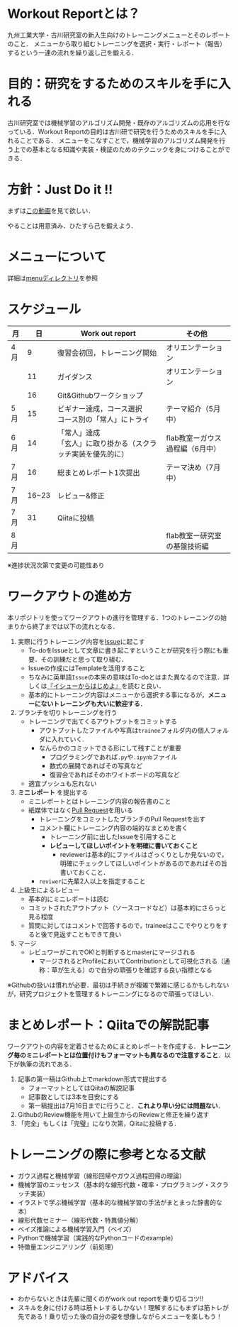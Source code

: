 # Workout Reportとは？

九州工業大学・古川研究室の新入生向けのトレーニングメニューとそのレポートのこと．
メニューから取り組むトレーニングを選択・実行・レポート（報告）するという一連の流れを繰り返し己を鍛える．

# 目的：研究をするためのスキルを手に入れる
古川研究室では機械学習のアルゴリズム開発・既存のアルゴリズムの応用を行なっている．Workout Reportの目的は古川研で研究を行うためのスキルを手に入れることである．
メニューをこなすことで，機械学習のアルゴリズム開発を行う上での基本となる知識や実装・検証のためのテクニックを身につけることができる．

# 方針：Just Do it !!
まずは[この動画](https://www.youtube.com/watch?v=ZXsQAXx_ao0&
)を見て欲しい．

やることは用意済み．ひたすら己を鍛えよう．

# メニューについて
詳細は[menuディレクトリ](https://github.com/furukawa-laboratory/workout_report_2019/tree/master/menu)を参照

# スケジュール
|  月  |         日          | Work out report                         | その他                                       |
| -- | ----------------- | --------------------------------------- | ----------------------------------------- |
| 4月 | 9               | 復習会初回，トレーニング開始| オリエンテーション|
|  | 11               | ガイダンス| オリエンテーション|
| | 16               | Git&Githubワークショップ  | |
| 5月 | 15                | ビギナー達成，コース選択<br>コース別の「常人」にトライ           | テーマ紹介（5月中）                                   |
| 6月 | 14                | 「常人」達成<br>「玄人」に取り掛かる（スクラッチ実装を優先的に）          | flab教室ーガウス過程編（6月中）                           |
| 7月 | 16 | 総まとめレポート1次提出| テーマ決め（7月中）                                   |
| 7月 | 16~23 | レビュー&修正 |     |
| 7月 | 31 | Qiitaに投稿 |                                   |
| 8月 |                   |                                         | flab教室ー研究室の基盤技術編                        |

※進捗状況次第で変更の可能性あり


# ワークアウトの進め方

本リポジトリを使ってワークアウトの進行を管理する．1つのトレーニングの始まりから終了までは以下の流れとなる．

1. 実際に行うトレーニング内容を[Issue](https://seleck.cc/647)に起こす
   - To-doをIssueとして文章に書き起こすということが研究を行う際にも重要．その訓練だと思って取り組む．
   - Issueの作成にはTemplateを活用すること
   - ちなみに英単語`Issue`の本来の意味はTo-doとはまた異なるので注意．詳しくは[『イシューからはじめよ』](https://www.amazon.co.jp/%E3%82%A4%E3%82%B7%E3%83%A5%E3%83%BC%E3%81%8B%E3%82%89%E3%81%AF%E3%81%98%E3%82%81%E3%82%88%E2%80%95%E7%9F%A5%E7%9A%84%E7%94%9F%E7%94%A3%E3%81%AE%E3%80%8C%E3%82%B7%E3%83%B3%E3%83%97%E3%83%AB%E3%81%AA%E6%9C%AC%E8%B3%AA%E3%80%8D-%E5%AE%89%E5%AE%85%E5%92%8C%E4%BA%BA/dp/4862760856)を読むと良い．
   - 基本的にトレーニング内容はメニューから選択する事になるが，**メニューにないトレーニングも大いに歓迎する**．
2. ブランチを切りトレーニングを行う
    - トレーニングで出てくるアウトプットをコミットする
       - アウトプットしたファイルや写真は`trainee`フォルダ内の個人フォルダに入れていく.
       - なんらかのコミットできる形にして残すことが重要
          - プログラミングであれば`.py`や`.ipynb`ファイル
          - 数式の展開であればその写真など
          - 復習会であればそのホワイトボードの写真など
    - 適宜プッシュも忘れない
3. **ミニレポート** を提出する
   - ミニレポートとはトレーニング内容の報告書のこと
   - 紙媒体ではなく[Pull Request](https://seleck.cc/635)を用いる
      - トレーニングをコミットしたブランチのPull Requestを出す
      - コメント欄にトレーニング内容の端的なまとめを書く
         - トレーニング前に出したIssueを引用すること
         - **レビューしてほしいポイントを明確に書いておくこと**
            - reviewerは基本的にファイルはざっくりとしか見ないので，明確にチェックしてほしいポイントがあるのであればその旨書いておくこと．
      - `reviwer`に先輩2人以上を指定すること
4. 上級生によるレビュー
   - 基本的にミニレポートは読む
   - コミットされたアウトプット（ソースコードなど）は基本的にさらっと見る程度
   - 質問に対してはコメントで回答するので，traineeはここでやりとりをすると後で見返すこともできて良い
5. マージ
   - レビュワーがこれでOK!と判断するとmasterにマージされる
     - マージされるとProfileにおいてContributionとして可視化される（通称：草が生える）ので自分の頑張りを確認する良い指標となる

※Githubの扱いは慣れが必要．最初は手続きが複雑で繁雑に感じるかもしれないが，研究プロジェクトを管理するトレーニングになるので頑張ってほしい．


# まとめレポート：Qiitaでの解説記事
ワークアウトの内容を定着させるためにまとめレポートを作成する．**トレーニング毎のミニレポートとは位置付けもフォーマットも異なるので注意すること**．以下が執筆の流れである．
1. 記事の第一稿はGithub上でmarkdown形式で提出する
   - フォーマットとしてはQiitaの解説記事
   - 記事数としては3本を目安にする
   - 第一稿提出は7月16日までに行うこと．**これより早い分には問題ない**．
2. GithubのReview機能を用いて上級生からのReviewと修正を繰り返す
3. 「完全」もしくは「完璧」になり次第，Qiitaに投稿する．

# トレーニングの際に参考となる文献
- ガウス過程と機械学習（線形回帰やガウス過程回帰の理論）
- 機械学習のエッセンス（基本的な線形代数・確率・プログラミング・スクラッチ実装）
- イラストで学ぶ機械学習（基本的な機械学習の手法がまとまった辞書的な本）
- 線形代数セミナー（線形代数・特異値分解）
- ベイズ推論による機械学習入門（ベイズ）
- Pythonで機械学習（実践的なPythonコードのexample）
- 特徴量エンジニアリング（前処理）

# アドバイス
- わからないときは先輩に聞くのがwork out reportを乗り切るコツ!!
- スキルを身に付ける時は筋トレするしかない！理解するにもまずは筋トレが先である！乗り切った後の自分の姿を想像しながらメニューを楽しもう！
